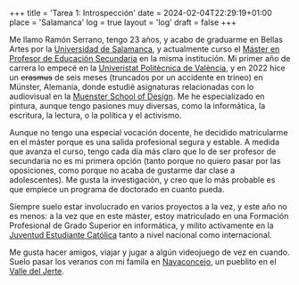 +++
title = 'Tarea 1: Introspección'
date = 2024-02-04T22:29:19+01:00
place = 'Salamanca'
log = true
layout = 'log'
draft = false
+++

Me llamo Ramón Serrano, tengo 23 años, y acabo de graduarme en Bellas Artes por la [Universidad de Salamanca](https://www.usal.es), y actualmente curso el [Máster en Profesor de Educación Secundaria](https://www.usal.es/master-secundaria) en la misma institución. Mi primer año de carrera lo empecé en la [Univeristat Politècnica de València](https://www.upv.es), y en 2022 hice un ~~erasmus~~ de seis meses (truncados por un accidente en trineo) en Münster, Alemania, donde estudié asignaturas relacionadas con lo audiovisual en la [Muenster School of Design](https://www.fh-muenster.de/msd/). Me he especializado en pintura, aunque tengo pasiones muy diversas, como la informática, la escritura, la lectura, o la política y el activismo.

Aunque no tengo una especial vocación docente, he decidido matricularme en el máster porque es una salida profesional segura y estable. A medida que avanza el curso, tengo cada día más claro que lo de ser profesor de secundaria no es mi primera opción (tanto porque no quiero pasar por las oposiciones, como porque no acaba de gustarme dar clase a adolescentes). Me gusta la investigación, y creo que lo más probable es que empiece un programa de doctorado en cuanto pueda.

Siempre suelo estar involucrado en varios proyectos a la vez, y este año no es menos: a la vez que en este máster, estoy matriculado en una Formación Profesional de Grado Superior en informática, y milito activamente en la [Juventud Estudiante Católica](https://www.instagram.com/jecspain/) tanto a nivel nacional como internacional.

Me gusta hacer amigos, viajar y jugar a algún videojuego de vez en cuando. Suelo pasar los veranos con mi famila en [Navaconcejo](https://es.wikipedia.org/wiki/Navaconcejo), un pueblito en el [Valle del Jerte](https://es.wikipedia.org/wiki/Valle_del_Jerte).
